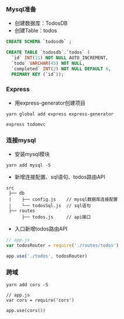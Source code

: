 ### Mysql准备
+ 创建数据库：TodosDB
+ 创建Table：todos
```sql
CREATE SCHEMA `todosdb` ;

CREATE TABLE `todosdb`.`todos` (
  `id` INT(11) NOT NULL AUTO_INCREMENT,
  `todo` VARCHAR(45) NOT NULL,
  `completed` INT(2) NOT NULL DEFAULT 0,
  PRIMARY KEY (`id`));
```

### Express
+ 用express-generator创建项目
```
yarn global add express express-generator

express todomvc
```

### 连接mysql
+ 安装mysql模块
```
yarn add mysql -S
```
+ 新增连接配置、sql语句、todos路由API
```
src
 ├── db
 |    ├── config.js    // mysql数据库连接配置
 |    └── todosSql.js  // sql语句
 ├── routes
      ├── todos.js     // api接口  
```
+ 入口新增todos路由API
```javascript
// app.js
var todosRouter = require('./routes/todos')

app.use('./todos', todosRouter)
```

### 跨域
```
yarn add cors -S
```
```
// app.js
var cors = require('cors')

app.use(cors())
```